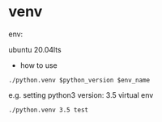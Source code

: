 # venv

env:

ubuntu 20.04lts

- how to use

```
./python.venv $python_version $env_name
```

e.g. setting python3 version: 3.5 virtual env

```
./python.venv 3.5 test
```
